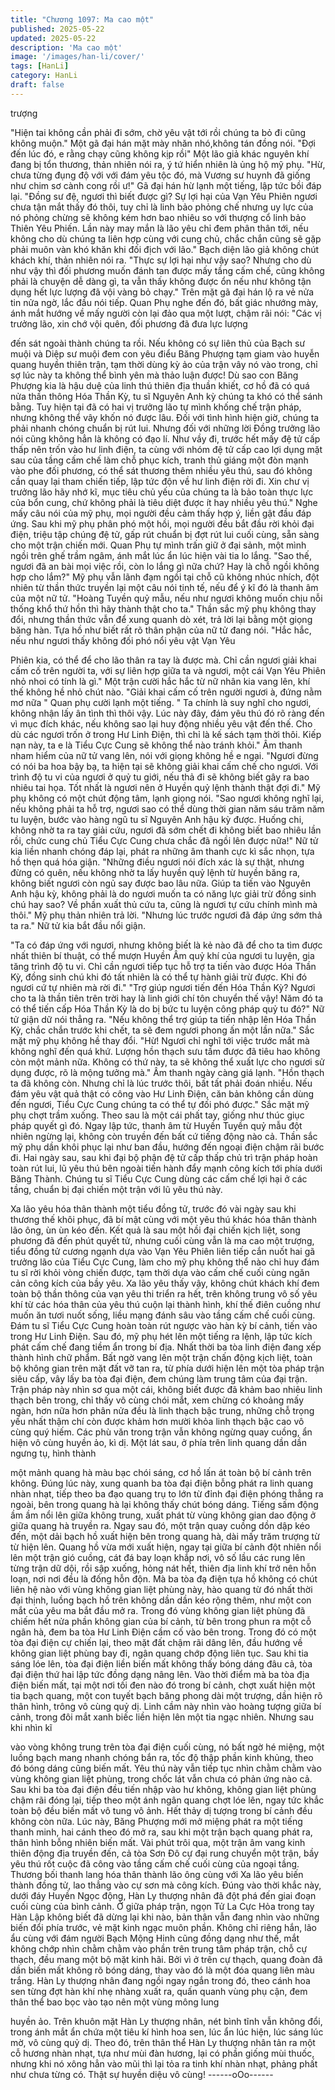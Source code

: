 ```yaml
---
title: "Chương 1097: Ma cao một"
published: 2025-05-22
updated: 2025-05-22
description: 'Ma cao một'
image: '/images/han-li/cover/'
tags: [HanLi]
category: HanLi
draft: false
---
```


trượng

"Hiện tai không cần phải đi sớm, chờ yêu vật tới rồi chúng ta bỏ đi
cũng không muộn." Một gã đại hán mặt mày nhăn nhó,không tán
đồng nói.
"Đợi đến lúc đó, e rằng chạy cũng không kịp rồi" Một lão giả khác
nguyên khí đang bị tổn thương, thản nhiên nói ra, ý tứ hiển nhiên
là ủng hộ mỹ phụ.
"Hừ, chưa từng đụng độ với với đám yêu tộc đó, mà Vương sư
huynh đã giống như chim sơ cành cong rồi ư!" Gã đại hán hừ lạnh
một tiếng, lập tức bồi đáp lại.
"Đồng sư đệ, ngươi thì biết được gì? Sự lợi hại của Vạn Yêu
Phiên ngươi chưa tận mắt thấy đó thôi, tuy chỉ là linh bảo phỏng
chế nhưng uy lực của nó phỏng chừng sẽ không kém hơn bao
nhiêu so với thượng cổ linh bảo Thiên Yêu Phiến. Lần này may
mắn là lão yêu chỉ đem phân thân tới, nếu không cho dù chúng ta
liên hợp cùng với cung chủ, chắc chắn cũng sẽ gặp phải muôn
vàn khó khăn khi đối địch với lão." Bạch diện lão giả không chút
khách khí, thản nhiên nói ra.
"Thực sự lợi hại như vậy sao? Nhưng cho dù như vậy thì đối
phương muốn đánh tan được mấy tầng cấm chế, cũng không phải
là chuyện dễ dàng gì, ta vẫn thấy không được ổn nếu như không
tận dụng hết lực lượng đã vội vàng bỏ chạy." Trên mặt gã đại hán
lộ ra vẻ nửa tin nửa ngờ, lắc đầu nói tiếp.
Quan Phụ nghe đến đó, bất giác nhướng mày, ánh mắt hướng về
mấy người còn lại đảo qua một lượt, chậm rãi nói:
"Các vị trưởng lão, xin chớ vội quên, đối phương đã đưa lực lượng

đến sát ngoài thành chúng ta rồi. Nếu không có sự liên thủ của
Bạch sư muội và Diệp sư muội đem con yêu điểu Băng Phượng
tạm giam vào huyễn quang huyền thiên trận, tạm thời dùng kỳ ảo
của trận vây nó vào trong, chỉ sợ lúc này ta không thể bình yên
mà thảo luận được! Dù sao con Băng Phượng kia là hậu duệ của
linh thú thiên địa thuần khiết, cơ hồ đã có quá nửa thần thông Hóa
Thần Kỳ, tu sĩ Nguyên Anh kỳ chúng ta khó có thể sánh bằng. Tuy
hiện tại đã có hai vị trưởng lão tự mình khống chế trận pháp,
nhưng không thể vây khốn nó được lâu. Đối với tình hình hiện giờ,
chúng ta phải nhanh chóng chuẩn bị rút lui. Nhưng đối với những
lời Đồng trưởng lão nói cũng không hẳn là không có đạo lí. Như
vầy đi, trước hết mấy đệ tử cấp thấp nên trốn vào hư linh điện, ta
cùng với nhóm đệ tử cấp cao lợi dụng mặt sau của tầng cấm chế
làm chỗ phục kích, tranh thủ giáng một đòn mạnh vào phe đối
phương, có thể sát thương thêm nhiều yêu thú, sau đó không cần
quay lại tham chiến tiếp, lập tức độn về hư linh điện rời đi. Xin chư
vị trưởng lão hãy nhớ kĩ, mục tiêu chủ yếu của chúng ta là bảo
toàn thực lực của bổn cung, chứ không phải là tiêu diệt được ít
hay nhiều yêu thú." Nghe mấy câu nói của mỹ phụ, mọi người đều
cảm thấy hợp ý, liền gật đầu đáp ứng.
Sau khi mỹ phụ phân phó một hồi, mọi người đều bắt đầu rời khỏi
đại điện, triệu tập chúng đệ tử, gấp rút chuẩn bị đợt rút lui cuối
cùng, sẵn sàng cho một trận chiến mới.
Quan Phụ tự mình trấn giữ ở đại sảnh, một mình ngồi trên ghế
trầm ngâm, ánh mắt lúc ẩn lúc hiện vài tia lo lắng.
"Sao thế, ngươi đã an bài mọi việc rồi, còn lo lắng gì nữa chứ?
Hay là chỗ ngồi không hợp cho lắm?" Mỹ phụ vẫn lãnh đạm ngồi
tại chỗ cũ không nhúc nhích, đột nhiên từ thần thức truyền lại một
câu nói tinh tế, nếu để ý kĩ đó là thanh âm của một nữ tử.
"Hoàng Tuyền quỷ mẫu, nếu như ngươi không muốn chịu nỗi
thống khổ thứ hồn thì hãy thành thật cho ta." Thần sắc mỹ phụ
không thay đổi, nhưng thần thức vẫn để xung quanh dò xét, trả lời
lại bằng một giọng băng hàn. Tựa hồ như biết rất rõ thân phận
của nữ tử đang nói.
"Hắc hắc, nếu như ngươi thấy không đối phó nổi yêu vật Vạn Yêu

Phiên kia, có thể để cho lão thân ra tay là được mà. Chỉ cần ngươi
giải khai cấm cố trên người ta, với sự liên hợp giữa ta và ngươi,
một cái Vạn Yêu Phiên nhỏ nhoi có tính là gì." Một trận cười hắc
hắc từ nữ nhân kia vang lên, khí thế không hề nhỏ chút nào.
"Giải khai cấm cố trên người ngươi à, đứng nằm mơ nữa " Quan
phụ cười lạnh một tiếng.
" Ta chính là suy nghĩ cho ngươi, không nhận lấy ân tình thì thôi
vậy. Lúc này đây, đám yêu thú đó rõ ràng đến vì mục đích khác,
nếu không sao lại huy động nhiều yêu vật đến thế. Cho dù các
ngươi trốn ở trong Hư Linh Điện, thì chỉ là kế sách tạm thời thôi.
Kiếp nạn này, ta e là Tiểu Cực Cung sẽ không thể nào tránh khỏi."
Âm thanh nham hiểm của nữ tử vang lên, nói với giọng không hề
e ngại.
"Ngươi đừng có nói ba hoa bậy bạ, ta hiện tại sẽ không giải khai
cấm chế cho ngươi. Với trình độ tu vi của ngươi ở quỷ tu giới, nếu
thả đi sẽ không biết gây ra bao nhiêu tai họa. Tốt nhất là ngươi
nên ở Huyền quỷ lệnh thành thật đợi đi." Mỹ phụ không có một
chút động tâm, lạnh giọng nói.
"Sao ngươi không nghĩ lại, nếu không phải ta hỗ trợ, ngươi sao có
thể dùng thời gian năm sáu trăm năm tu luyện, bước vào hàng
ngũ tu sĩ Nguyên Anh hậu kỳ được. Huống chi, không nhờ ta ra
tay giải cứu, ngươi đã sớm chết đi không biết bao nhiêu lần rồi,
chức cung chủ Tiểu Cực Cung chưa chắc đã ngồi lên được nữa!"
Nữ tử kia liền nhanh chóng đáp lại, phát ra những âm thanh cực
kì sắc nhọn, tựa hồ thẹn quá hóa giận.
"Những điều ngươi nói đích xác là sự thật, nhưng đừng có quên,
nếu không nhờ ta lấy huyền quỷ lệnh từ huyền băng ra, không
biết ngươi còn ngủ say được bao lâu nữa. Giúp ta tiến vào
Nguyên Anh hậu kỳ, không phải là do ngươi muốn ta có năng lực
giải trừ đồng sinh chú hay sao? Về phần xuất thủ cứu ta, cũng là
ngươi tự cứu chính mình mà thôi." Mỹ phụ thản nhiên trả lời.
"Nhưng lúc trước ngươi đã đáp ứng sớm thả ta ra." Nữ tử kia bắt
đầu nổi giận.

"Ta có đáp ứng với ngươi, nhưng không biết là kẻ nào đã để cho
ta tìm được nhất thiên bí thuật, có thể mượn Huyền Âm quỷ khí
của ngươi tu luyện, gia tăng trình độ tu vi. Chỉ cần ngươi tiếp tục
hỗ trợ ta tiến vào được Hóa Thần Kỳ, đồng sinh chú khi đó tất
nhiên là có thể tự hành giải trừ được. Khi đó ngươi cứ tự nhiên mà
rời đi."
"Trợ giúp ngươi tiến đến Hóa Thần Kỳ? Ngươi cho ta là thần tiên
trên trời hay là linh giới chí tôn chuyển thế vậy! Năm đó ta có thể
tiến cấp Hóa Thần Kỳ là do bị bức tu luyện công pháp quỷ tu đó?"
Nữ tử giận dữ nói thẳng ra.
"Nếu không thể trợ giúp ta tiến nhập lên Hóa Thần Kỳ, chắc chắn
trước khi chết, ta sẽ đem ngươi phong ấn một lần nữa." Sắc mặt
mỹ phụ không hề thay đổi.
"Hừ! Ngươi chỉ nghĩ tới việc trước mắt mà không nghĩ đến quá
khứ. Lượng hồn thạch sưu tầm được đã tiêu hao không còn một
mảnh nữa. Không có thứ này, ta sẽ không thể xuất lực cho ngươi
sử dụng được, rõ là mộng tưởng mà." Âm thanh ngày càng giá
lạnh.
"Hồn thạch ta đã không còn. Nhưng chỉ là lúc trước thôi, bất tất
phải đoán nhiều. Nếu đám yêu vật quả thật có công vào Hư Linh
Điện, căn bản không cần dùng đến ngươi, Tiểu Cực Cung chúng
ta có thể tự đối phó được." Sắc mặt mỹ phụ chợt trầm xuống.
Theo sau là một cái phất tay, giống như thúc giục pháp quyết gì
đó. Ngay lập tức, thanh âm từ Huyền Tuyền quỷ mẫu đột nhiên
ngừng lại, không còn truyền đến bất cứ tiếng động nào cả.
Thần sắc mỹ phụ dần khôi phục lại như ban đầu, hướng đến
ngoại điện chậm rãi bước đi.
Hai ngày sau, sau khi đại bộ phận đệ tử cấp thấp chủ trì trận pháp
hoàn toàn rút lui, lũ yêu thú bên ngoài tiến hành đẩy mạnh công
kích tới phía dưới Băng Thành.
Chúng tu sĩ Tiểu Cực Cung dùng các cấm chế lợi hại ở các tầng,
chuẩn bị đại chiến một trận với lũ yêu thú này.

Xa lão yêu hóa thân thành một tiểu đồng tử, trước đó vài ngày
sau khi thương thế khôi phục, đã bí mật cùng với một yêu thú
khác hóa thân thành lão ông, ùn ùn kéo đến.
Kết quả là sau một hồi đại chiến kịch liệt, song phương đã đến
phút quyết tử, nhưng cuối cùng vẫn là ma cao một trượng, tiểu
đồng tử cương ngạnh dựa vào Vạn Yêu Phiên liên tiếp cắn nuốt
hai gã trưởng lão của Tiểu Cực Cung, làm cho mỹ phụ không thể
nào chỉ huy đám tu sĩ rời khỏi vòng chiến được, tạm thời dựa vào
cấm chế cuối cùng ngăn cản công kích của bầy yêu.
Xa lão yêu thấy vậy, không chút khách khí đem toàn bộ thần
thông của vạn yêu thi triển ra hết, trên không trung vô số yêu khí
từ các hóa thân của yêu thú cuộn lại thành hình, khí thế điên
cuồng như muốn ăn tươi nuốt sống, liều mạng đánh sâu vào tầng
cấm chế cuối cùng.
Đám tu sĩ Tiểu Cực Cung hoàn toàn rút ngược vào hàn kỳ bí
cảnh, tiến vào trong Hư Linh Điện.
Sau đó, mỹ phụ hét lên một tiếng ra lệnh, lập tức kích phát cấm
chế đang tiềm ẩn trong bí địa.
Nhất thời ba tòa linh điện đang xếp thành hình chữ phẩm. Bất
ngờ vang lên một trận chấn động kịch liệt, toàn bộ không gian
trên mặt đất vỡ tan ra, từ phía dưới hiện lên một tòa pháp trận
siêu cấp, vây lấy ba tòa đại điện, đem chúng làm trung tâm của
đại trận.
Trận pháp này nhìn sơ qua một cái, không biết được đã khảm
bao nhiêu linh thạch bên trong, chỉ thấy vô cùng chói mắt, xem
chừng có khoảng mấy ngàn, hơn nữa hơn phân nửa đều là linh
thạch bậc trung, những chỗ trọng yếu nhất thậm chí còn được
khảm hơn mười khỏa linh thạch bậc cao vô cùng quý hiếm.
Các phù văn trong trận vẫn không ngừng quay cuồng, ẩn hiện vô
cùng huyền ảo, kì dị.
Một lát sau, ở phía trên linh quang dần dần ngưng tụ, hình thành

một mảnh quang hà màu bạc chói sáng, cơ hồ lấn át toàn bộ bí
cảnh trên không.
Đúng lúc này, xung quanh ba tòa đại điện bỗng phát ra linh quang
nhàn nhạt, tiếp theo ba đạo quang trụ to lớn từ đỉnh đại điện
phóng thẳng ra ngoài, bên trong quang hà lại không thấy chút
bóng dáng.
Tiếng sấm động ầm ầm nổi lên giữa không trung, xuất phát từ
vùng không gian dao động ở giữa quang hà truyền ra. Ngay sau
đó, một trận quay cuồng dồn dập kéo đến, một dải bạch hồ xuất
hiện bên trong quang hà, dài mấy trăm trượng từ từ hiện lên.
Quang hồ vừa mới xuất hiện, ngay tại giữa bí cảnh đột nhiên nổi
lên một trận gió cuồng, cát đá bay loạn khắp nơi, vô số lầu các
rung lên từng trận dữ dội, rồi sập xuống, hỏng nát hết, thiên địa
linh khí trở nên hỗn loạn, nơi nơi đều là đống hỗn độn.
Mà ba tòa đạ điện tựa hồ không có chút liên hệ nào với vùng
không gian liệt phùng này, hào quang từ đó nhất thời đại thịnh,
luồng bạch hồ trên không dần dần kéo rộng thêm, như một con
mắt của yêu ma bắt đầu mở ra.
Trong đó vùng không gian liệt phùng đã chiếm hết nửa phần
không gian của bí cảnh, từ bên trong phun ra một cỗ ngân hà,
đem ba tòa Hư Linh Điện cầm cố vào bên trong.
Trong đó có một tòa đại điện cự chiến lại, theo mặt đất chậm rãi
dâng lên, đầu hướng về không gian liệt phùng bay đi, ngân quang
chớp động liên tục. Sau khi tia sáng lóe lên, tòa đại điện liền biến
mất không thấy bóng dáng đâu cả, tòa đại điện thứ hai lập tức
đồng dạng nâng lên.
Vào thời điểm mà ba tòa địa điện biến mất, tại một nơi tối đen nào
đó trong bí cảnh, chợt xuất hiện một tia bạch quang, một con
tuyết bạch băng phong dài một trượng, dần hiện rõ thân hình,
trông vô cùng quỷ dị.
Linh cầm này nhìn vào hoàng tượng giữa bí cảnh, trong đôi mắt
xanh biếc liền hiện lên một tia ngạc nhiên. Nhưng sau khi nhìn kĩ

vào vòng không trung trên tòa đại điện cuối cùng, nó bất ngờ hé
miệng, một luồng bạch mang nhanh chóng bắn ra, tốc độ thập
phần kinh khủng, theo đó bóng dáng cũng biến mất.
Yêu thú này vẫn tiếp tục nhìn chằm chằm vào vùng không gian
liệt phùng, trong chốc lát vẫn chưa có phản ứng nào cả.
Sau khi ba tòa đại điện đều tiến nhập vào hư không, không gian
liệt phùng chậm rãi đóng lại, tiếp theo một ánh ngân quang chợt
lóe lên, ngay tức khắc toàn bộ đều biến mất vô tung vô ảnh. Hết
thảy dị tượng trong bí cảnh đều không còn nữa.
Lúc này, Băng Phượng mới mở miệng phát ra một tiếng thanh
minh, hai cánh theo đó mở ra, sau khi một trận bạch quang phát
ra, thân hình bỗng nhiên biến mất.
Vài phút trôi qua, một trận âm vang kinh thiên động địa truyền
đến, cả tòa Sơn Đô cự đại rung chuyển một trận, bầy yêu thú rốt
cuộc đã công vào tầng cấm chế cuối cùng của ngoại tầng.
Thương bối thanh lang hóa thân thành lão ông cùng với Xa lão
yêu biến thành đồng tử, lao thẳng vào cự sơn mà công kích.
Đúng vào thời khắc này, dưới đáy Huyền Ngọc động, Hàn Ly
thượng nhân đã đột phá đến giai đoạn cuối cùng của bình cảnh.
Ở giữa pháp trận, ngọn Tử La Cực Hỏa trong tay Hàn Lập không
biết đã dừng lại khi nào, bản thân vẫn đang nhìn vào những biến
đổi phía trước, vẻ mặt kinh ngạc muôn phần.
Không chỉ riêng hắn, lão ẩu cùng với đám người Bạch Mộng Hinh
cũng đồng dạng như thế, mắt không chớp nhìn chằm chằm vào
phần trên trung tâm pháp trận, chỗ cự thạch, đều mang một bộ
mặt kinh hãi.
Bởi vì ở trên cự thạch, quang đoàn đã dần biến mất không rõ
bóng dáng, thay vào đó là một đóa quang liên màu trắng.
Hàn Ly thượng nhân đang ngồi ngay ngắn trong đó, theo cánh
hoa sen từng đợt hàn khí nhẹ nhàng xuất ra, quấn quanh vùng
phụ cận, đem thân thể bao bọc vào tạo nên một vùng mông lung

huyền ảo.
Trên khuôn mặt Hàn Ly thượng nhân, nét bình tĩnh vẫn không đổi,
trong ánh mắt ẩn chứa một tiêu kí hình hoa sen, lúc ẩn lúc hiện,
lúc sáng lúc mờ, vô cùng quỷ dị. Theo đó, trên thân thể Hàn Ly
thượng nhân tản ra một cỗ hương nhàn nhạt, tựa như mùi đàn
hương, lại có phần giống mùi thuốc, nhưng khi nó xông hẳn vào
mũi thì lại tỏa ra tinh khí nhàn nhạt, phảng phất như chưa từng
có.
Thật sự huyền diệu vô cùng!
------oOo------
